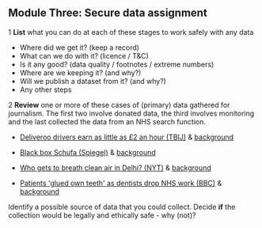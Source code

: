 ## Module Three: Secure data assignment

1 **List** what you can do at each of these stages to work safely with any data

- Where did we get it? (keep a record)
- What can we do with it? (licence / T&C)
- Is it any good? (data quality / footnotes / extreme numbers)
- Where are we keeping it? (and why?)
- Will we publish a dataset from it? (and why?)
- Any other steps


2 **Review** one or more of these cases of (primary) data gathered for journalism. The first two involve donated data, the third involves monitoring and the last collected the data from an NHS search function.

- [Deliveroo drivers earn as little as £2 an hour (TBIJ)](https://www.thebureauinvestigates.com/stories/2021-03-25/deliveroo-riders-earning-as-little-as-2-pounds) & [background](https://www.thebureauinvestigates.com/blog/2021-04-14/a-blueprint-for-investigative-journalism-how-the-bureau-worked-alongside-riders-to-investigate-deliveroo)

- [Black box Schufa (Spiegel)](https://www.spiegel.de/wirtschaft/service/schufa-so-funktioniert-deutschlands-einflussreichste-auskunftei-a-1239214.html) & [background](https://openschufa.de/english/)

- [Who gets to breath clean air in Delhi? (NYT)](https://www.nytimes.com/interactive/2020/12/17/world/asia/india-pollution-inequality.html) & [background](https://www.nytimes.com/2020/12/24/insider/india-measuring-pollution.html)

- [Patients 'glued own teeth' as dentists drop NHS work (BBC)](https://www.bbc.co.uk/news/uk-59874320) & [background](https://docs.google.com/document/d/1oRvgeBzV5R62RLBOVRwZnSo-NMinzJ_jJbtKwtLU_Fc/edit#)

Identify a possible source of data that you could collect. Decide **if** the collection would be legally and ethically safe - why (not)?
